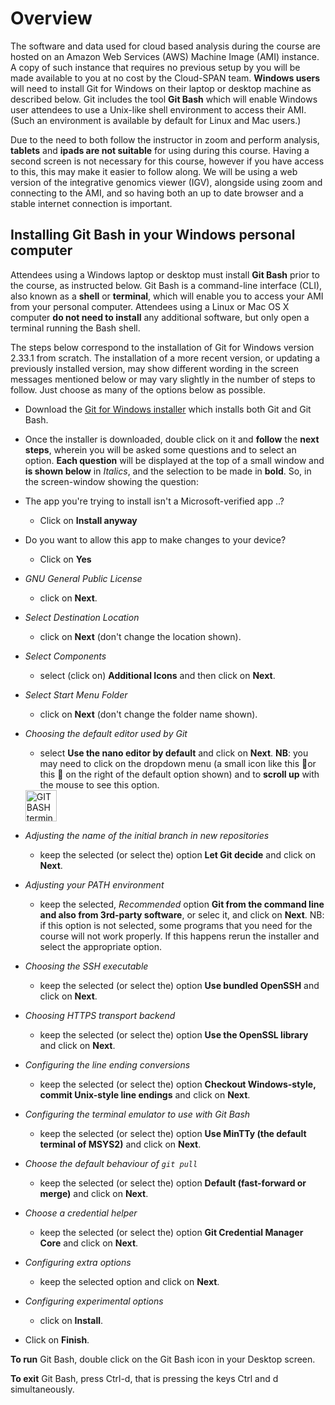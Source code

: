 # Overview

The software and data used for cloud based analysis during the course are hosted on an Amazon Web Services (AWS) Machine Image (AMI) instance. A copy of such instance that requires no previous setup by you will be made available to you at no cost by the Cloud-SPAN team. **Windows users** will need to install Git for Windows on their laptop or desktop machine as described below. Git includes the tool **Git Bash** which will enable Windows user attendees to use a Unix-like shell environment to access their AMI. (Such an environment is available by default for Linux and Mac users.) 

Due to the need to both follow the instructor in zoom and perform analysis, **tablets** and **ipads are not suitable** for using during this course. Having a second screen is not necessary for this course, however if you have access to this, this may make it easier to follow along. We will be using a web version of the integrative genomics viewer (IGV), alongside using zoom and connecting to the AMI, and so having both an up to date browser and a stable internet connection is important.


## Installing Git Bash in your Windows personal computer

Attendees using a Windows laptop or desktop must install **Git Bash** prior to the course, as instructed below. Git Bash is a command-line interface (CLI), also known as a **shell** or **terminal**, which will enable you to access your AMI from your personal computer. Attendees using a Linux or Mac OS X computer **do not need to install** any additional software, but only open a terminal running the Bash shell. 

The steps below correspond to the installation of Git for Windows version 2.33.1 from scratch. The installation of a more recent version, or updating a previously installed version, may show different wording in the screen messages mentioned below or may vary slightly in the number of steps to follow. Just choose as many of the options below as possible. 
- Download the [Git for Windows installer](https://gitforwindows.org/) which installs both Git and Git Bash. 
- Once the installer is downloaded, double click on it and **follow** the **next steps**, wherein you will be asked some questions and to select an option. **Each question** will be displayed at the top of a small window and **is shown below** in *Italics*, and the selection to be made in **bold**. So, in the screen-window showing the question:
- The app you're trying to install isn't a Microsoft-verified app ..?
  - Click on **Install anyway**
- Do you want to allow this app to make changes to your device?
  - Click on **Yes**
- *GNU General Public License*
  - click on **Next**.
- *Select Destination Location*
  - click on **Next** (don't change the location shown).
- *Select Components*
  - select (click on) **Additional Icons** and then click on **Next**.
- *Select Start Menu Folder*
  - click on **Next** (don't change the folder name shown).
- *Choosing the default editor used by Git*
  - select **Use the nano editor by default** and click on **Next**. **NB**: you may need to click on the dropdown menu (a small icon like this 🔻or this 🔽 on the right of the default option shown) and to **scroll up** with the mouse to see this option.

  <img src="../fig/icon-git-bash2.png" alt="GIT BASH terminal" width="50"/> 

- *Adjusting the name of the initial branch in new repositories*
  - keep the selected (or select the) option  **Let Git decide** and click on **Next**.
- *Adjusting your PATH environment*
  - keep the selected, *Recommended* option **Git from the command line and also from 3rd-party software**, or selec it, and click on **Next**. NB: if this option is not selected, some programs that you need for the course will not work properly. If this happens rerun the installer and select the appropriate option.
- *Choosing the SSH executable*
  - keep the selected (or select the) option **Use bundled OpenSSH** and click on **Next**.
- *Choosing HTTPS transport backend*
  - keep the selected (or select the) option **Use the OpenSSL library** and click on **Next**.
- *Configuring the line ending conversions*
  - keep the selected (or select the) option **Checkout Windows-style, commit Unix-style line endings** and click on **Next**.
- *Configuring the terminal emulator to use with Git Bash*
  - keep the selected (or select the) option **Use MinTTy (the default terminal of MSYS2)** and click on **Next**.
- *Choose the default behaviour of `git pull`*
  - keep the selected (or select the) option **Default (fast-forward or merge)** and click on **Next**. 
- *Choose a credential helper*
  - keep the selected (or select the) option **Git Credential Manager Core** and click on **Next**.
- *Configuring extra options*
  - keep the selected option and click on **Next**.
- *Configuring experimental options*
  - click on **Install**.
- Click on **Finish**.

**To run** Git Bash, double click on the Git Bash icon in your Desktop screen.

**To exit** Git Bash, press Ctrl-d, that is pressing the keys Ctrl and d simultaneously.




